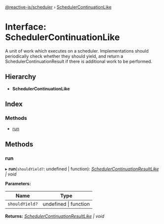 [@reactive-js/scheduler](../README.md) › [SchedulerContinuationLike](schedulercontinuationlike.md)

# Interface: SchedulerContinuationLike

A unit of work which executes on a scheduler. Implementations should
periodically check whether they should yield, and return
a SchedulerContinuationResult if there is additional
work to be performed.

## Hierarchy

* **SchedulerContinuationLike**

## Index

### Methods

* [run](schedulercontinuationlike.md#run)

## Methods

###  run

▸ **run**(`shouldYield?`: undefined | function): *[SchedulerContinuationResultLike](schedulercontinuationresultlike.md) | void*

**Parameters:**

Name | Type |
------ | ------ |
`shouldYield?` | undefined &#124; function |

**Returns:** *[SchedulerContinuationResultLike](schedulercontinuationresultlike.md) | void*
